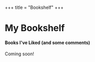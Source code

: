 +++
title = "Bookshelf"
+++

# My Bookshelf

#### Books I've Liked (and some comments)

Coming soon!

<!-- [Mere Christianity](https://samnewman.io/books/building_microservices_2nd_edition/) by C.S. Lewis

[The Crucifixion of the King of Glory](https://dataintensive.net/) by Euginia Scarvelis Constantinou
A pretty rigorous historical take thats told in a ver

[The Sage from Galilee](https://www.databass.dev/) by David Flusser and R. Steven Notely

[Jesus and Divine Christology](https://nlp.stanford.edu/IR-book/information-retrieval-book.html) by Brant Pitre

[ChristMaker: A Life of John the Bapsit](https://www.engguidebook.com/) by James Mcgrath

[The Resurrection of Jesus: A New Historographical Study](https://www.engguidebook.com/) by Michael Licona -->
